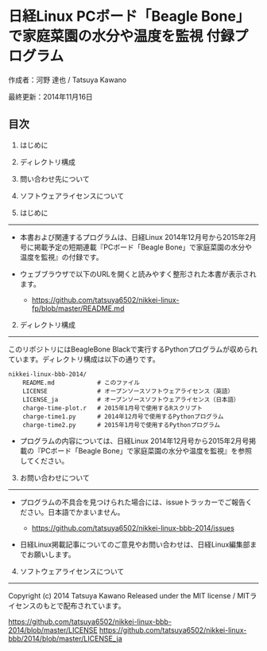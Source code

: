 日経Linux PCボード「Beagle Bone」で家庭菜園の水分や温度を監視 付録プログラム
==================================================================

作成者：河野 達也 / Tatsuya Kawano

最終更新：2014年11月16日

目次
----

1. はじめに
2. ディレクトリ構成
3. 問い合わせ先について
4. ソフトウェアライセンスについて


1. はじめに
-----------

- 本書および関連するプログラムは、日経Linux 2014年12月号から2015年2月号に掲載予定の短期連載『PCボード「Beagle Bone」で家庭菜園の水分や温度を監視』の付録です。

- ウェブブラウザで以下のURLを開くと読みやすく整形された本書が表示されます。
  * https://github.com/tatsuya6502/nikkei-linux-fp/blob/master/README.md


2. ディレクトリ構成
-------------------

このリポジトリにはBeagleBone Blackで実行するPythonプログラムが収められています。ディレクトリ構成は以下の通りです。


```shell
nikkei-linux-bbb-2014/
    README.md            # このファイル
    LICENSE              # オープンソースソフトウェアライセンス（英語）
    LICENSE_ja           # オープンソースソフトウェアライセンス（日本語）
    charge-time-plot.r   # 2015年1月号で使用するRスクリプト
    charge-time1.py      # 2014年12月号で使用するPythonプログラム
    charge-time2.py      # 2015年1月号で使用するPythonプログラム
```

- プログラムの内容については、日経Linux 2014年12月号から2015年2月号掲載の『PCボード「Beagle Bone」で家庭菜園の水分や温度を監視』を参照してください。


3. お問い合わせについて
-----------------------

- プログラムの不具合を見つけられた場合には、issueトラッカーでご報告ください。日本語でかまいません。
  * https://github.com/tatsuya6502/nikkei-linux-bbb-2014/issues

- 日経Linux掲載記事についてのご意見やお問い合わせは、日経Linux編集部までお願いします。


4. ソフトウェアライセンスについて
------------------------------

Copyright (c) 2014 Tatsuya Kawano
Released under the MIT license / MITライセンスのもとで配布されています。

https://github.com/tatsuya6502/nikkei-linux-bbb-2014/blob/master/LICENSE
https://github.com/tatsuya6502/nikkei-linux-bbb/2014/blob/master/LICENSE_ja

##

